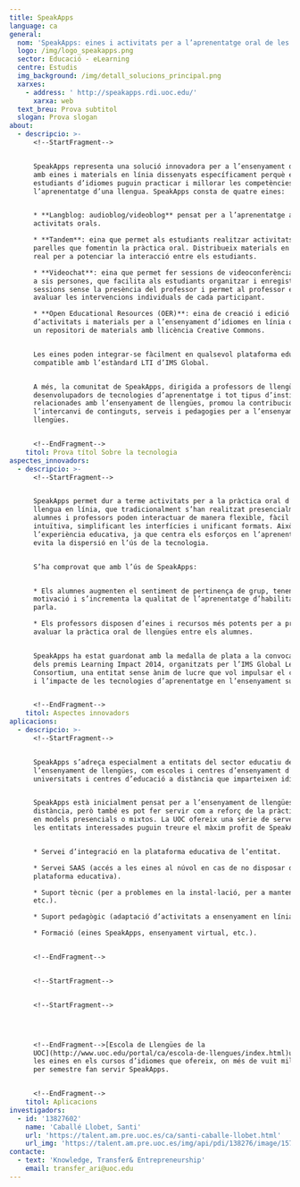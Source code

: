 ```yaml
---
title: SpeakApps
language: ca
general:
  nom: 'SpeakApps: eines i activitats per a l’aprenentatge oral de les llengües'
  logo: /img/logo_speakapps.png
  sector: Educació - eLearning
  centre: Estudis
  img_background: /img/detall_solucions_principal.png
  xarxes:
    - address: ' http://speakapps.rdi.uoc.edu/'
      xarxa: web
  text_breu: Prova subtitol
  slogan: Prova slogan
about:
  - descripcio: >-
      <!--StartFragment-->


      SpeakApps representa una solució innovadora per a l’ensenyament d’idiomes
      amb eines i materials en línia dissenyats específicament perquè els
      estudiants d’idiomes puguin practicar i millorar les competències orals en
      l’aprenentatge d’una llengua. SpeakApps consta de quatre eines:


      * **Langblog: audioblog/videoblog** pensat per a l’aprenentatge amb
      activitats orals.

      * **Tandem**: eina que permet als estudiants realitzar activitats per
      parelles que fomentin la pràctica oral. Distribueix materials en temps
      real per a potenciar la interacció entre els estudiants.

      * **Videochat**: eina que permet fer sessions de videoconferència amb fins
      a sis persones, que facilita als estudiants organitzar i enregistrar
      sessions sense la presència del professor i permet al professor escoltar i
      avaluar les intervencions individuals de cada participant.

      * **Open Educational Resources (OER)**: eina de creació i edició
      d’activitats i materials per a l’ensenyament d’idiomes en línia que inclou
      un repositori de materials amb llicència Creative Commons.


      Les eines poden integrar-se fàcilment en qualsevol plataforma educativa
      compatible amb l’estàndard LTI d’IMS Global.


      A més, la comunitat de SpeakApps, dirigida a professors de llengües,
      desenvolupadors de tecnologies d’aprenentatge i tot tipus d’institucions
      relacionades amb l’ensenyament de llengües, promou la contribució i
      l’intercanvi de continguts, serveis i pedagogies per a l’ensenyament de
      llengües.


      <!--EndFragment-->
    titol: Prova títol Sobre la tecnologia
aspectes_innovadors:
  - descripcio: >-
      <!--StartFragment-->


      SpeakApps permet dur a terme activitats per a la pràctica oral d’una
      llengua en línia, que tradicionalment s’han realitzat presencialment:
      alumnes i professors poden interactuar de manera flexible, fàcil i
      intuïtiva, simplificant les interfícies i unificant formats. Això millora
      l’experiència educativa, ja que centra els esforços en l’aprenentatge i
      evita la dispersió en l’ús de la tecnologia.


      S’ha comprovat que amb l’ús de SpeakApps:


      * Els alumnes augmenten el sentiment de pertinença de grup, tenen més
      motivació i s’incrementa la qualitat de l’aprenentatge d’habilitats de la
      parla.

      * Els professors disposen d’eines i recursos més potents per a promoure i
      avaluar la pràctica oral de llengües entre els alumnes.


      SpeakApps ha estat guardonat amb la medalla de plata a la convocatòria
      dels premis Learning Impact 2014, organitzats per l’IMS Global Learning
      Consortium, una entitat sense ànim de lucre que vol impulsar el creixement
      i l’impacte de les tecnologies d’aprenentatge en l’ensenyament superior.


      <!--EndFragment-->
    titol: Aspectes innovadors
aplicacions:
  - descripcio: >-
      <!--StartFragment-->


      SpeakApps s’adreça especialment a entitats del sector educatiu dedicades a
      l’ensenyament de llengües, com escoles i centres d’ensenyament d’idiomes,
      universitats i centres d’educació a distància que imparteixen idiomes.


      SpeakApps està inicialment pensat per a l’ensenyament de llengües a
      distància, però també es pot fer servir com a reforç de la pràctica oral
      en models presencials o mixtos. La UOC ofereix una sèrie de serveis perquè
      les entitats interessades puguin treure el màxim profit de SpeakApps:


      * Servei d’integració en la plataforma educativa de l’entitat.

      * Servei SAAS (accés a les eines al núvol en cas de no disposar de
      plataforma educativa).

      * Suport tècnic (per a problemes en la instal·lació, per a manteniment,
      etc.).

      * Suport pedagògic (adaptació d’activitats a ensenyament en línia).

      * Formació (eines SpeakApps, ensenyament virtual, etc.).


      <!--EndFragment-->


      <!--StartFragment-->


      <!--StartFragment-->




      <!--EndFragment-->[Escola de Llengües de la
      UOC](http://www.uoc.edu/portal/ca/escola-de-llengues/index.html)utilitza
      les eines en els cursos d’idiomes que ofereix, on més de vuit mil alumnes
      per semestre fan servir SpeakApps.


      <!--EndFragment-->
    titol: Aplicacions
investigadors:
  - id: '13827602'
    name: 'Caballé Llobet, Santi'
    url: 'https://talent.am.pre.uoc.es/ca/santi-caballe-llobet.html'
    url_img: 'https://talent.am.pre.uoc.es/img/api/pdi/138276/image/1572253930175'
contacte:
  - text: 'Knowledge, Transfer& Entrepreneurship'
    email: transfer_ari@uoc.edu
---
```


